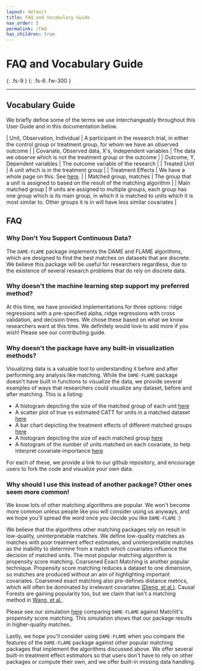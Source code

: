 ```yaml
---
layout: default
title: FAQ and Vocabulary Guide
nav_order: 5
permalink: /FAQ
has_children: true
---
```



# FAQ and Vocabulary Guide
{: .fs-9 }
{: .fs-6 .fw-300 }

---
## Vocabulary Guide

We briefly define some of the terms we use interchangeably throughout this User Guide and in this documentation below.

| Unit, Observation, Individual | A participant in the research trial, in either the control group or treatment group, for whom we have an observed outcome                     |
| Covariate, Observed data, X's, Independent variables  | The data we observe which is not the treatment group or the outcome      |
|  Outcome, Y, Dependent variables               | The outcome variable of the research |
| Treated Unit | A unit which is in the treatment group |
| Treatment Effects | We have a whole page on this. See [here](https://almost-matching-exactly.github.io/DAME-FLAME-Python-Package/documentation/user-guide/Treatment-Effects). |
| Matched group, matches | The group that a unit is assigned to based on the result of the matching algorithm |
| Main matched group | If units are assigned to multiple groups, each group has one group which is its main group, in which it is matched to units which it is most similar to. Other groups it is in will have less similar covariates  |


## FAQ

### Why Don't You Support Continuous Data?
The `DAME-FLAME` package implements the DAME and FLAME algorithms, which are designed to find the best matches on datasets that are discrete. We believe this package will be useful for researchers regardless, due to the existence of several research problems that do rely on discrete data. 

### Why doesn't the machine learning step support my preferred method?
At this time, we have provided implementations for three options: ridge regressions with a pre-specified alpha, ridge regressions with cross validation, and decision trees. We chose these based on what we know researchers want at this time. We definitely would love to add more if you wish! Please see our contributing guide. 

### Why doesn't the package have any built-in visualization methods?
Visualizing data is a valuable tool to understanding it before and after performing any analysis like matching. While the `DAME-FLAME` package doesn't have built in functions to visualize the data, we provide several examples of ways that researchers could visualize any dataset, before and after matching. This is a listing:

- A histogram depicting the size of the matched group of each unit [here](https://almost-matching-exactly.github.io/DAME-FLAME-Python-Package/examples/flame_vs_dame_quality/)
- A scatter plot of true vs estimated CATT for units in a matched dataset [here](https://almost-matching-exactly.github.io/DAME-FLAME-Python-Package/examples/early_stopping/)
- A bar chart depicting the treatment effects of different matched groups [here](https://almost-matching-exactly.github.io/DAME-FLAME-Python-Package/examples/exact_matching/)
- A histogram depicting the size of each matched group [here](https://almost-matching-exactly.github.io/DAME-FLAME-Python-Package/examples/exact_matching/)
- A histogram of the number of units matched on each covariate, to help interpret covariate importance [here](https://almost-matching-exactly.github.io/DAME-FLAME-Python-Package/examples/interpretability/)

For each of these, we provide a link to our github repository, and encourage users to fork the code and visualize your own data. 

### Why should I use this instead of another package? Other ones seem more common!

We know lots of other matching algorithms are popular. We won't become more common unless people like you will consider using us anyways, and we hope you'll spread the word once you decide you like `DAME-FLAME` :) 

We believe that the algorithms other matching packages rely on result in low-quality, uninterpretable matches. We define low-quality matches as matches with poor treatment effect estimates, and uninterpretable matches as the inability to determine from a match which covariates influence the decision of matched units. The most popular matching algorithm is propensity score matching. Coarsened Exact Matching is another popular technique. Propensity score matching reduces a dataset to one dimension, so matches are produced without an aim of highlighting important covariates. Coarsened exact matching also pre-defines distance metrics, which will often be dominated by irrelevant covariates [(Dieng, et al.)](https://arxiv.org/abs/1806.06802). Causal Forests are gaining popularity too, but we claim that isn't a matching method in [Wang, et al.](https://arxiv.org/abs/1707.06315).

Please see our simulation [here](https://github.com/nehargupta/dame-flame-experiments/blob/master/DAME_vs_FLAME_vs_Matchit.ipynb) comparing `DAME-FLAME` against MatchIt's propensity score matching. This simulation shows that our package results in higher-quality matches.

Lastly, we hope you'll consider using `DAME-FLAME` when you compare the features of the `DAME-FLAME` package against other popular matching packages that implement the algorithms discussed above. We offer several built-in treatment effect estimators so that users don't have to rely on other packages or compute their own, and we offer built-in missing data handling. 